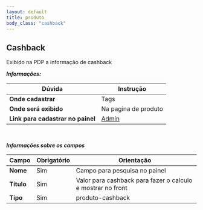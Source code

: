 ```yaml
---
layout: default
title: produto
body_class: "cashback"
---
```



## Cashback


Exibido na PDP a informação de cashback


***Informações:***

| Dúvida                          | Instrução                                                               |
| ------------------------------- | ----------------------------------------------------------------------- |
| **Onde cadastrar**              | Tags                                                                    |
| **Onde será exibido**           | Na pagina de produto                    |
| **Link para cadastrar no painel** | [Admin](https://margoty.cdn.vnda.com.br/admin/tags) |

&nbsp;

***Informações sobre os campos***



| Campo         | Obrigatório         | Orientação                                |
| ------------- | ------------------- | ----------------------------------------- |
| **Nome**      | Sim      | Campo para pesquisa no painel                      |
| **Título**    | Sim | Valor para cashback para fazer o calculo e mostrar no front                  |
| **Tipo** | Sim | produto-cashback    |



&nbsp;
